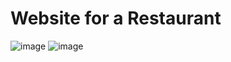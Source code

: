 # Website for a Restaurant
![image](https://github.com/Tausif30/Capstone-Project/assets/67776416/390cce7b-7123-48f1-8ef4-e33cb48488d8)
![image](https://github.com/Tausif30/Capstone-Project/assets/67776416/53fd7ad5-faa8-400b-9ae2-b4577259250f)
